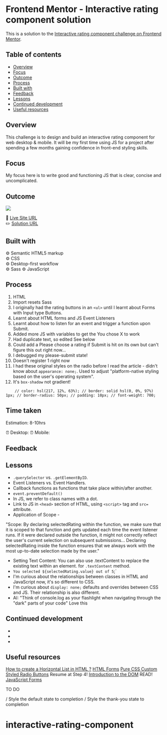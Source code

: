 # Frontend Mentor - Interactive rating component solution

This is a solution to the [Interactive rating component challenge on Frontend Mentor](https://www.frontendmentor.io/challenges/interactive-rating-component-koxpeBUmI).

## Table of contents

- [Overview](#overview)
- [Focus](#focus)
- [Outcome](#outcome)
- [Process](#process)
- [Built with](#built-with)
- [Feedback](#feedback)
- [Lessons](#lessons)
- [Continued development](#cont-development)
- [Useful resources](#useful-resources)

## Overview

This challenge is to design and build an interactive rating component for web desktop & mobile. It will be my first time using JS for a project after spending a few months gaining confidence in front-end styling skills.

## Focus

My focus here is to write good and functioning JS that is clear, concise and uncomplicated.

## Outcome

![](./)

:jigsaw: [Live Site URL]()  
:pencil2: [Solution URL]()

## Built with

:gear: Semantic HTML5 markup  
:gear: CSS  
:gear: Desktop-first workflow  
:gear: Sass
:gear: JavaScript

## Process

1. HTML
2. Import resets Sass
3. I originally had the rating buttons in an `<ul>` until I learnt about Forms with Input type Buttons.
4. Learnt about HTML forms and JS Event Listeners
5. Learnt about how to listen for an event and trigger a function upon Submit.
6. Added more JS with variables to get the You chose X to work
7. Had duplicate text, so edited See below
8. Could add a Please choose a rating if Submit is hit on its own but can't figure this out right now...
9. I debugged my please-submit state!
10. Doesn't register 1 right now
11. I had these original styles on the radio before I read the article - didn't know about `appearance: none;`. Used to adjust "platform-native styling based on the user's operating system".
12. It's `box-shadow` not gradient!

`    // color: hsl(217, 12%, 63%);
    // border: solid hsl(0, 0%, 97%) 1px;
    // border-radius: 50px;
    // padding: 10px;
    // font-weight: 700;`

## Time taken

Estimation: 8-10hrs

:alarm_clock: Desktop:
:alarm_clock: Mobile:

## Feedback

## Lessons

- `.querySelector` vs. `.getElementByID`.
- Event Listeners vs. Event Handlers.
- Callback functions as functions that take place within/after another.
- `event.preventDefault()`
- In JS, we refer to class names with a dot.
- Link to JS in `<head>` section of HTML, using `<script>` tag and `src=` attribute.
- Application of Scope -

"Scope: By declaring selectedRating within the function, we make sure that it is scoped to that function and gets updated each time the event listener runs. If it were declared outside the function, it might not correctly reflect the user's current selection on subsequent submissions... Declaring selectedRating inside the function ensures that we always work with the most up-to-date selection made by the user."

- Setting Text Content: You can also use .textContent to replace the existing text within an element. for `.textContent` method.
- `You selected ${selectedRating.value} out of 5`;`
- I'm curious about the relationships between classes in HTML and JavaScript now, it's so different to CSS.
- I'm curious about `display: none;` defaults and overrides between CSS and JS. Their relationship is also different.
- AI: "Think of console.log as your flashlight when navigating through the "dark" parts of your code" Love this

## Continued development

-
-
-

## Useful resources

[How to create a Horizontal List in HTML ?](https://www.geeksforgeeks.org/how-to-create-a-horizontal-list-in-html/)
[HTML Forms](https://www.w3schools.com/html/html_forms.asp)
[](https://discord.com/channels/824970620529279006/1195616458961592380/1195619278192386058)
[Pure CSS Custom Styled Radio Buttons](https://moderncss.dev/pure-css-custom-styled-radio-buttons/) Resume at Step 4!
[Introduction to the DOM](https://developer.mozilla.org/en-US/docs/Web/API/Document_Object_Model/Introduction) READ!
[JavaScript Forms](https://www.w3schools.com/js/js_validation.asp)

TO DO

/ Style the default state to completion
/ Style the thank-you state to completion

# interactive-rating-component
